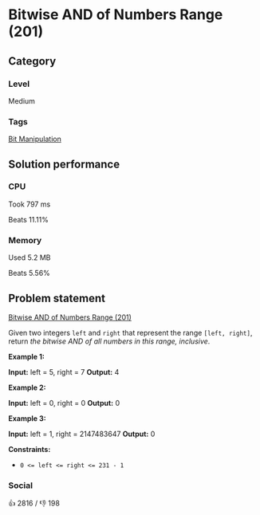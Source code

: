 # Bitwise AND of Numbers Range (201)

## Category

### Level

Medium

### Tags

[Bit Manipulation](https://leetcode.com/tag/bit-manipulation)

## Solution performance

### CPU

Took 797 ms

Beats 11.11%

### Memory

Used 5.2 MB

Beats 5.56%

## Problem statement

[Bitwise AND of Numbers Range (201)](https://leetcode.com/problems/bitwise-and-of-numbers-range)

Given two integers `left` and `right` that represent the range `[left, right]`, return _the bitwise AND of all numbers in this range, inclusive_.

**Example 1:**


**Input:** left = 5, right = 7
**Output:** 4

**Example 2:**


**Input:** left = 0, right = 0
**Output:** 0

**Example 3:**


**Input:** left = 1, right = 2147483647
**Output:** 0

**Constraints:**

* `0 <= left <= right <= 231 - 1`

### Social

:thumbsup: 2816 / :thumbsdown: 198

